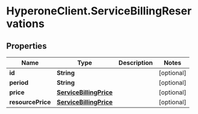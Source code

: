 # HyperoneClient.ServiceBillingReservations

## Properties

Name | Type | Description | Notes
------------ | ------------- | ------------- | -------------
**id** | **String** |  | [optional] 
**period** | **String** |  | [optional] 
**price** | [**ServiceBillingPrice**](ServiceBillingPrice.md) |  | [optional] 
**resourcePrice** | [**ServiceBillingPrice**](ServiceBillingPrice.md) |  | [optional] 


